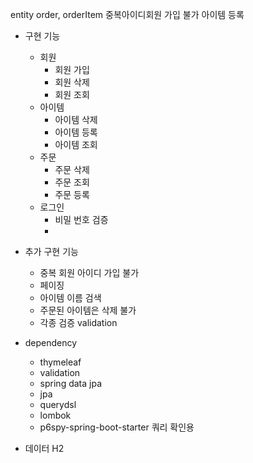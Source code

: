 
entity order, orderItem 
중복아이디회원 가입 불가
아이템 등록

- 구현 기능
  - 회원
    - 회원 가입 
    - 회원 삭제
    - 회원 조회
  - 아이템
    - 아이템 삭제
    - 아이템 등록
    - 아이템 조회
  - 주문
    - 주문 삭제
    - 주문 조회
    - 주문 등록
  - 로그인
    - 비밀 번호 검증
    - 
- 추가 구현 기능
  - 중복 회원 아이디 가입 불가
  - 페이징
  - 아이템 이름 검색
  - 주문된 아이템은 삭제 불가
  - 각종 검증 validation


- dependency
  - thymeleaf
  - validation
  - spring data jpa
  - jpa
  - querydsl
  - lombok
  - p6spy-spring-boot-starter 쿼리 확인용

- 데이터 H2
